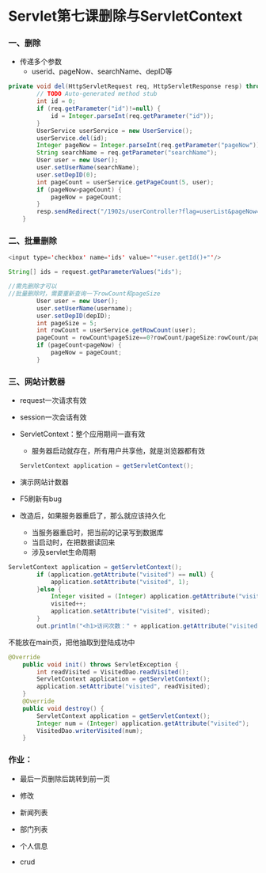 # Servlet第七课删除与ServletContext

### 一、删除

- 传递多个参数
  - userid、pageNow、searchName、depID等

```java
private void del(HttpServletRequest req, HttpServletResponse resp) throws ServletException, IOException {
		// TODO Auto-generated method stub
		int id = 0;
		if (req.getParameter("id")!=null) {
			id = Integer.parseInt(req.getParameter("id"));
		}
		UserService userService = new UserService();
		userService.del(id);
		Integer pageNow = Integer.parseInt(req.getParameter("pageNow"));
		String searchName = req.getParameter("searchName");
		User user = new User();
		user.setUserName(searchName);
		user.setDepID(0);
		int pageCount = userService.getPageCount(5, user);
		if (pageNow>pageCount) {
			pageNow = pageCount;
		}
		resp.sendRedirect("/1902s/userController?flag=userList&pageNow="+pageNow+"&pageCount="+pageCount+"&searchName="+searchName);
	}
```



### 二、批量删除

```java
<input type='checkbox' name='ids' value='"+user.getId()+"'/>
```

```java
String[] ids = request.getParameterValues("ids");
```

```java
//需先删除才可以
//批量删除时，需要重新查询一下rowCount和pageSize
		User user = new User();
		user.setUserName(username);
		user.setDepID(depID);
		int pageSize = 5;
		int rowCount = userService.getRowCount(user);
		pageCount = rowCount%pageSize==0?rowCount/pageSize:rowCount/pageSize+1;
		if (pageCount<pageNow) {
			pageNow = pageCount;
		}
```



### 三、网站计数器

- request一次请求有效

- session一次会话有效

- ServletContext：整个应用期间一直有效

  - 服务器启动就存在，所有用户共享他，就是浏览器都有效

  ```java
  ServletContext application = getServletContext();
  ```

- 演示网站计数器
- F5刷新有bug
- 改造后，如果服务器重启了，那么就应该持久化
  - 当服务器重启时，把当前的记录写到数据库
  - 当启动时，在把数据读回来
  - 涉及servlet生命周期

```java
ServletContext application = getServletContext();
		if (application.getAttribute("visited") == null) {
			application.setAttribute("visited", 1);
		}else {
			Integer visited = (Integer) application.getAttribute("visited");
			visited++;
			application.setAttribute("visited", visited);
		}
		out.println("<h1>访问次数：" + application.getAttribute("visited") + "</h1>");
```

不能放在main页，把他抽取到登陆成功中

```java
@Override
	public void init() throws ServletException {
		int readVisited = VisitedDao.readVisited();
		ServletContext application = getServletContext();
		application.setAttribute("visited", readVisited);
	}
	@Override
	public void destroy() {
		ServletContext application = getServletContext();
		Integer num = (Integer) application.getAttribute("visited");
		VisitedDao.writerVisited(num);
	}
```



### 作业：

- 最后一页删除后跳转到前一页

- 修改

- 新闻列表

- 部门列表

- 个人信息

- crud

  